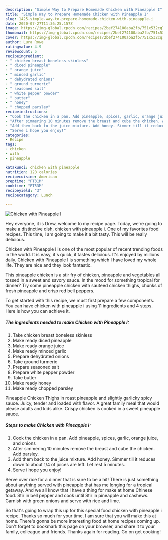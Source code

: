 ```yaml
---
description: "Simple Way to Prepare Homemade Chicken with Pineapple I"
title: "Simple Way to Prepare Homemade Chicken with Pineapple I"
slug: 1425-simple-way-to-prepare-homemade-chicken-with-pineapple-i
date: 2020-07-27T11:36:25.157Z
image: https://img-global.cpcdn.com/recipes/2bef274100aba2fb/751x532cq70/chicken-with-pineapple-i-recipe-main-photo.jpg
thumbnail: https://img-global.cpcdn.com/recipes/2bef274100aba2fb/751x532cq70/chicken-with-pineapple-i-recipe-main-photo.jpg
cover: https://img-global.cpcdn.com/recipes/2bef274100aba2fb/751x532cq70/chicken-with-pineapple-i-recipe-main-photo.jpg
author: Lura Rowe
ratingvalue: 4.9
reviewcount: 5
recipeingredient:
- " chicken breast boneless skinless"
- " diced pineapple"
- " orange juice"
- " minced garlic"
- " dehydrated onions"
- " ground turmeric"
- " seasoned salt"
- " white pepper powder"
- " butter"
- " honey"
- " chopped parsley"
recipeinstructions:
- "Cook the chicken in a pan. Add pineapple, spices, garlic, orange juice, and onions"
- "After simmering 10 minutes remove the breast and cube the chicken. Add parsley."
- "Add them back to the juice mixture. Add honey. Simmer till it reduces down to about 1/4 of juices are left. Let rest 5 minutes."
- "Serve i hope you enjoy!"
categories:
- Recipe
tags:
- chicken
- with
- pineapple

katakunci: chicken with pineapple 
nutrition: 128 calories
recipecuisine: American
preptime: "PT31M"
cooktime: "PT53M"
recipeyield: "3"
recipecategory: Lunch

---
```



![Chicken with Pineapple I](https://img-global.cpcdn.com/recipes/2bef274100aba2fb/751x532cq70/chicken-with-pineapple-i-recipe-main-photo.jpg)

Hey everyone, it is Drew, welcome to my recipe page. Today, we're going to make a distinctive dish, chicken with pineapple i. One of my favorites food recipes. This time, I am going to make it a bit tasty. This will be really delicious.

Chicken with Pineapple I is one of the most popular of recent trending foods in the world. It is easy, it's quick, it tastes delicious. It's enjoyed by millions daily. Chicken with Pineapple I is something which I have loved my whole life. They are nice and they look fantastic.

This pineapple chicken is a stir fry of chicken, pineapple and vegetables all tossed in a sweet and savory sauce. In the mood for something tropical for dinner? Try some pineapple chicken with sauteed chicken thighs, chunks of fresh pineapple and crisp red bell peppers.


To get started with this recipe, we must first prepare a few components. You can have chicken with pineapple i using 11 ingredients and 4 steps. Here is how you can achieve it.

<!--inarticleads1-->

##### The ingredients needed to make Chicken with Pineapple I:

1. Take  chicken breast boneless skinless
1. Make ready  diced pineapple
1. Make ready  orange juice
1. Make ready  minced garlic
1. Prepare  dehydrated onions
1. Take  ground turmeric
1. Prepare  seasoned salt
1. Prepare  white pepper powder
1. Take  butter
1. Make ready  honey
1. Make ready  chopped parsley


Pineapple Chicken Thighs in roast pineapple and slightly garlicky spicy sauce. Juicy, tender and loaded with flavor. A great family meal that would please adults and kids alike. Crispy chicken is cooked in a sweet pineapple sauce. 

<!--inarticleads2-->

##### Steps to make Chicken with Pineapple I:

1. Cook the chicken in a pan. Add pineapple, spices, garlic, orange juice, and onions
1. After simmering 10 minutes remove the breast and cube the chicken. Add parsley.
1. Add them back to the juice mixture. Add honey. Simmer till it reduces down to about 1/4 of juices are left. Let rest 5 minutes.
1. Serve i hope you enjoy!


Serve over rice for a dinner that is sure to be a hit! There is just something about anything served with pineapple that has me longing for a tropical getaway. And we all know that I have a thing for make at home Chinese food. Stir in bell pepper and cook until Stir in pineapple and cashews. Garnish with green onions and serve with rice and lime. 

So that's going to wrap this up for this special food chicken with pineapple i recipe. Thanks so much for your time. I am sure that you will make this at home. There's gonna be more interesting food at home recipes coming up. Don't forget to bookmark this page on your browser, and share it to your family, colleague and friends. Thanks again for reading. Go on get cooking!
